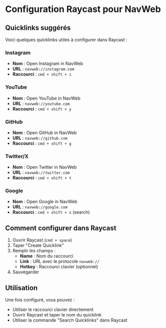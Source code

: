 # Configuration Raycast pour NavWeb

## Quicklinks suggérés

Voici quelques quicklinks utiles à configurer dans Raycast :

### Instagram
- **Nom** : Open Instagram in NavWeb
- **URL** : `navweb://instagram.com`
- **Raccourci** : `cmd + shift + i`

### YouTube
- **Nom** : Open YouTube in NavWeb
- **URL** : `navweb://youtube.com`
- **Raccourci** : `cmd + shift + y`

### GitHub
- **Nom** : Open GitHub in NavWeb
- **URL** : `navweb://github.com`
- **Raccourci** : `cmd + shift + g`

### Twitter/X
- **Nom** : Open Twitter in NavWeb
- **URL** : `navweb://twitter.com`
- **Raccourci** : `cmd + shift + t`

### Google
- **Nom** : Open Google in NavWeb
- **URL** : `navweb://google.com`
- **Raccourci** : `cmd + shift + s` (search)

## Comment configurer dans Raycast

1. Ouvrir Raycast (`cmd + space`)
2. Taper "Create Quicklink"
3. Remplir les champs :
   - **Name** : Nom du raccourci
   - **Link** : URL avec le protocole `navweb://`
   - **Hotkey** : Raccourci clavier (optionnel)
4. Sauvegarder

## Utilisation

Une fois configuré, vous pouvez :
- Utiliser le raccourci clavier directement
- Ouvrir Raycast et taper le nom du quicklink
- Utiliser la commande "Search Quicklinks" dans Raycast
